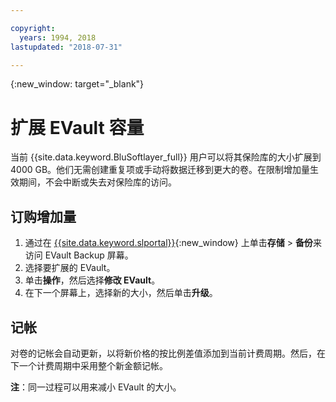 ```yaml
---

copyright:
  years: 1994, 2018
lastupdated: "2018-07-31"

---
```

{:new_window: target="_blank"}


# 扩展 EVault 容量

当前 {{site.data.keyword.BluSoftlayer_full}} 用户可以将其保险库的大小扩展到 4000 GB。他们无需创建重复项或手动将数据迁移到更大的卷。在限制增加量生效期间，不会中断或失去对保险库的访问。

## 订购增加量

1. 通过在 [{{site.data.keyword.slportal}}](https://control.softlayer.com/){:new_window} 上单击**存储** > **备份**来访问 EVault Backup 屏幕。
2. 选择要扩展的 EVault。
3. 单击**操作**，然后选择**修改 EVault**。
4. 在下一个屏幕上，选择新的大小，然后单击**升级**。

## 记帐

对卷的记帐会自动更新，以将新价格的按比例差值添加到当前计费周期。然后，在下一个计费周期中采用整个新金额记帐。

**注**：同一过程可以用来减小 EVault 的大小。
